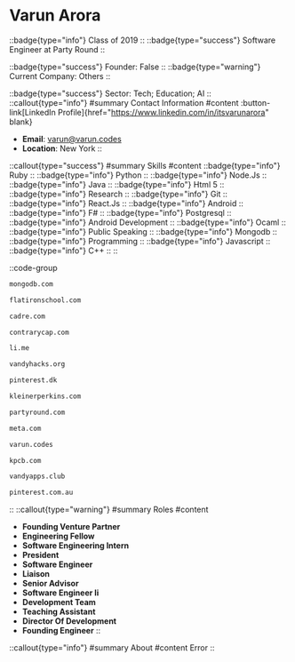 # Varun Arora
::badge{type="info"}
Class of 2019
::
::badge{type="success"}
Software Engineer at Party Round
::

::badge{type="success"}
Founder: False
::
::badge{type="warning"}
Current Company: Others
::

::badge{type="success"}
Sector: Tech; Education; AI
::
::callout{type="info"}
#summary
Contact Information
#content
:button-link[LinkedIn Profile]{href="https://www.linkedin.com/in/itsvarunarora" blank}
- **Email**: varun@varun.codes
- **Location**: New York
::

::callout{type="success"}
#summary
Skills
#content
::badge{type="info"}
Ruby
::
::badge{type="info"}
Python
::
::badge{type="info"}
Node.Js
::
::badge{type="info"}
Java
::
::badge{type="info"}
Html 5
::
::badge{type="info"}
Research
::
::badge{type="info"}
Git
::
::badge{type="info"}
React.Js
::
::badge{type="info"}
Android
::
::badge{type="info"}
F#
::
::badge{type="info"}
Postgresql
::
::badge{type="info"}
Android Development
::
::badge{type="info"}
Ocaml
::
::badge{type="info"}
Public Speaking
::
::badge{type="info"}
Mongodb
::
::badge{type="info"}
Programming
::
::badge{type="info"}
Javascript
::
::badge{type="info"}
C++
::
::

::code-group
```bash [MongoDB]
mongodb.com
```
```bash [Flatiron School]
flatironschool.com
```
```bash [Cadre]
cadre.com
```
```bash [Contrary]
contrarycap.com
```
```bash [Lime]
li.me
```
```bash [VandyHacks]
vandyhacks.org
```
```bash [William Megelich]
pinterest.dk
```
```bash [Kleiner Perkins]
kleinerperkins.com
```
```bash [Party Round]
partyround.com
```
```bash [Meta]
meta.com
```
```bash [Varun]
varun.codes
```
```bash [Kleiner Perkins Caufield & Byers]
kpcb.com
```
```bash [Vandyapps]
vandyapps.club
```
```bash [Pinterest]
pinterest.com.au
```
::
::callout{type="warning"}
#summary
Roles
#content
- **Founding Venture Partner**
- **Engineering Fellow**
- **Software Engineering Intern**
- **President**
- **Software Engineer**
- **Liaison**
- **Senior Advisor**
- **Software Engineer Ii**
- **Development Team**
- **Teaching Assistant**
- **Director Of Development**
- **Founding Engineer**
::

::callout{type="info"}
#summary
About
#content
Error
::
